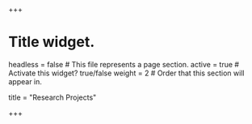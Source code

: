 +++
# Title widget.
headless = false  # This file represents a page section.
active = true  # Activate this widget? true/false
weight = 2  # Order that this section will appear in.

title = "Research Projects"

+++
